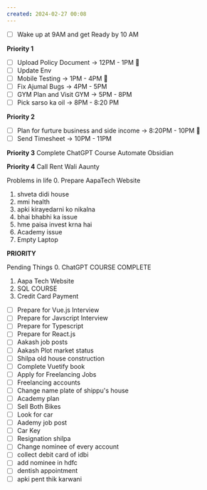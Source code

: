 ```yaml
---
created: 2024-02-27 00:08
---
```

- [ ] Wake up at 9AM  and get Ready by 10 AM

**Priority 1**
- [ ] Upload Policy Document -> 12PM - 1PM 🔺
- [ ] Update Env
- [ ] Mobile Testing -> 1PM - 4PM 🔺
- [ ] Fix Ajumal Bugs -> 4PM - 5PM
- [ ] GYM Plan and Visit GYM -> 5PM - 8PM
- [ ] Pick sarso ka oil -> 8PM - 8:20 PM

**Priority 2**
- [ ] Plan for furture business and side income -> 8:20PM - 10PM 🔼
- [ ] Send Timesheet -> 10PM - 11PM

**Priority 3**
Complete ChatGPT Course
Automate Obsidian

**Priority 4**
Call Rent Wali Aaunty


Problems in life
0. Prepare AapaTech Website
1. shveta didi house
2. mmi health
3. apki kirayedarni ko nikalna
4. bhai bhabhi ka issue
5. hme paisa invest krna hai
6. Academy issue
7. Empty Laptop 


**PRIORITY**

Pending Things
0. ChatGPT COURSE COMPLETE
1. Aapa Tech Website
2. SQL COURSE
3. Credit Card Payment

- [ ] Prepare for Vue.js Interview
- [ ] Prepare for Javscript Interview
- [ ] Prepare for Typescript
- [ ] Prepare for React.js
- [ ] Aakash job posts
- [ ] Aakash Plot market status
- [ ] Shilpa old house construction
- [ ] Complete Vuetify book
- [ ] Apply for Freelancing Jobs
- [ ] Freelancing accounts
- [ ] Change name plate of shippu's house
- [ ] Academy plan
- [ ] Sell Both Bikes
- [ ] Look for car
- [ ] Aademy job post
- [ ] Car Key
- [ ] Resignation shilpa
- [ ] Change nominee of every account
- [ ] collect debit card of idbi
- [ ] add nominee in hdfc
- [ ] dentish appointment
- [ ] apki pent thik karwani
